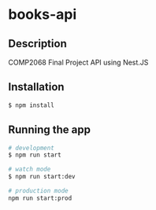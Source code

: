 # books-api

## Description

COMP2068 Final Project API using Nest.JS

## Installation

```bash
$ npm install
```

## Running the app

```bash
# development
$ npm run start

# watch mode
$ npm run start:dev

# production mode
npm run start:prod
```


